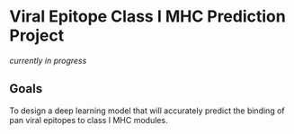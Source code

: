 <h1> <b> Viral Epitope Class I MHC Prediction Project </b></h1>
<i> currently in progress </i>
<h2> Goals </h2>
<p> To design a deep learning model that will accurately predict the binding of pan viral epitopes to class I MHC modules. 
